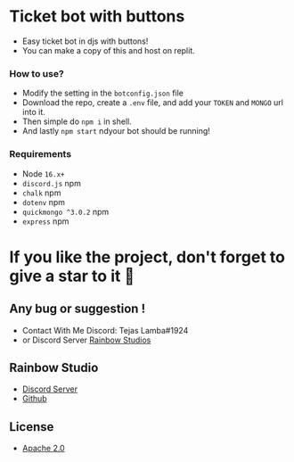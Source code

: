 # Ticket bot with buttons

- Easy ticket bot in djs with buttons!
- You can make a copy of this and host on replit.

### **How to use?**
- Modify the setting in the `botconfig.json` file
- Download the repo, create a `.env` file, and add your `TOKEN` and `MONGO` url into it.
- Then simple do `npm i` in shell.
- And lastly `npm start` ndyour bot should be running! 

### Requirements
 - Node `16.x+`
 - `discord.js` npm
 - `chalk` npm
 - `dotenv` npm
 - `quickmongo ^3.0.2` npm
 - `express` npm

# If you like the project, don't forget to give a star to it 🌟



## Any bug or suggestion !
- Contact With Me Discord: Tejas Lamba#1924
- or Discord Server [Rainbow Studios](https://discord.gg/xtessK2DPA)

## Rainbow Studio
- [Discord Server](https://discord.gg/xtessK2DPA)
- [Github](https://github.com/TeamRainbowDevs/)

## License
- [Apache 2.0](https://www.apache.org/licenses/LICENSE-2.0)


